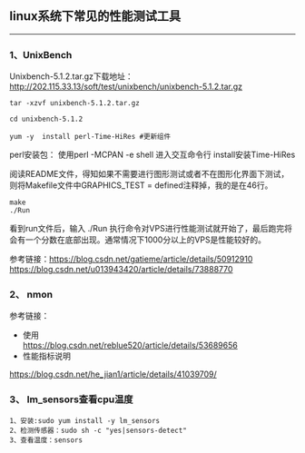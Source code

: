 ## linux系统下常见的性能测试工具
---


### 1、UnixBench

Unixbench-5.1.2.tar.gz下载地址：http://202.115.33.13/soft/test/unixbench/unixbench-5.1.2.tar.gz

    tar -xzvf unixbench-5.1.2.tar.gz
    
    cd unixbench-5.1.2
    
    yum -y  install perl-Time-HiRes #更新组件

perl安装包： 使用perl -MCPAN -e shell  进入交互命令行 install安装Time-HiRes

阅读README文件，得知如果不需要进行图形测试或者不在图形化界面下测试，则将Makefile文件中GRAPHICS_TEST = defined注释掉，我的是在46行。

    make
    ./Run
看到run文件后，输入 ./Run 执行命令对VPS进行性能测试就开始了，最后跑完将会有一个分数在底部出现。通常情况下1000分以上的VPS是性能较好的。

参考链接：https://blog.csdn.net/gatieme/article/details/50912910
https://blog.csdn.net/u013943420/article/details/73888770

### 2、 nmon
参考链接：
- 使用  
https://blog.csdn.net/reblue520/article/details/53689656
- 性能指标说明

https://blog.csdn.net/he_jian1/article/details/41039709/

### 3、 lm_sensors查看cpu温度

```
1、安装:sudo yum install -y lm_sensors
2、检测传感器：sudo sh -c "yes|sensors-detect"
3、查看温度：sensors
```
